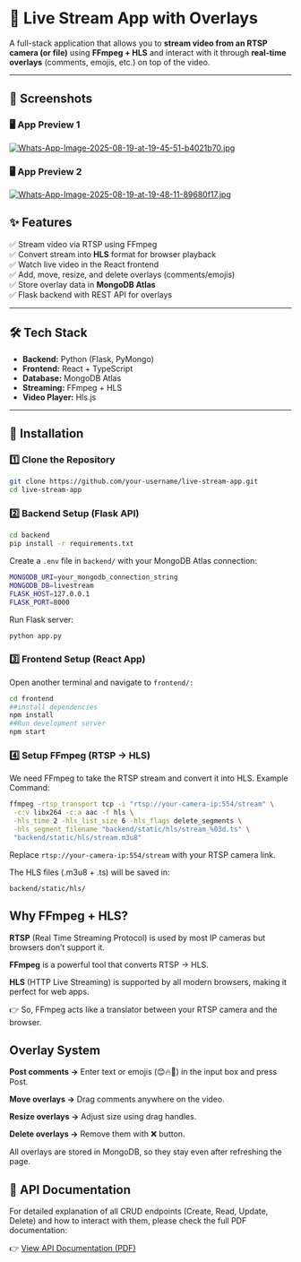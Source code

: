 # 🎥 Live Stream App with Overlays  

A full-stack application that allows you to **stream video from an RTSP camera (or file)** using **FFmpeg + HLS** and interact with it through **real-time overlays** (comments, emojis, etc.) on top of the video.  

---

## 📸 Screenshots  

### 🖥️ App Preview 1
[![Whats-App-Image-2025-08-19-at-19-45-51-b4021b70.jpg](https://i.postimg.cc/CKZbtrmf/Whats-App-Image-2025-08-19-at-19-45-51-b4021b70.jpg)](https://postimg.cc/VS8S0gyY)

### 🖥️ App Preview 2
[![Whats-App-Image-2025-08-19-at-19-48-11-89680f17.jpg](https://i.postimg.cc/7hJcZNHC/Whats-App-Image-2025-08-19-at-19-48-11-89680f17.jpg)](https://postimg.cc/H8H3SX7H)



## ✨ Features  
✅ Stream video via RTSP using FFmpeg  
✅ Convert stream into **HLS** format for browser playback  
✅ Watch live video in the React frontend  
✅ Add, move, resize, and delete overlays (comments/emojis)  
✅ Store overlay data in **MongoDB Atlas**  
✅ Flask backend with REST API for overlays  

---

## 🛠 Tech Stack  

- **Backend:** Python (Flask, PyMongo)  
- **Frontend:** React + TypeScript  
- **Database:** MongoDB Atlas  
- **Streaming:** FFmpeg + HLS  
- **Video Player:** Hls.js  

---

## 🔧 Installation  

### 1️⃣ Clone the Repository
```bash
git clone https://github.com/your-username/live-stream-app.git
cd live-stream-app
```

### 2️⃣ Backend Setup (Flask API)
```bash
cd backend
pip install -r requirements.txt
```
Create a ```.env```  file in  ```backend/``` with your MongoDB Atlas connection:
```bash
MONGODB_URI=your_mongodb_connection_string
MONGODB_DB=livestream
FLASK_HOST=127.0.0.1
FLASK_PORT=8000
```
Run Flask server:
```bash
python app.py
```

### 3️⃣ Frontend Setup (React App)
Open another terminal and navigate to ```frontend/:```
```bash
cd frontend
##install dependencies
npm install
##Run development server
npm start
```

### 4️⃣ Setup FFmpeg (RTSP → HLS)
We need FFmpeg to take the RTSP stream and convert it into HLS.
Example Command:
```bash
ffmpeg -rtsp_transport tcp -i "rtsp://your-camera-ip:554/stream" \
 -c:v libx264 -c:a aac -f hls \
 -hls_time 2 -hls_list_size 6 -hls_flags delete_segments \
 -hls_segment_filename "backend/static/hls/stream_%03d.ts" \
 "backend/static/hls/stream.m3u8"
```
Replace ```rtsp://your-camera-ip:554/stream``` with your RTSP camera link.

The HLS files (.m3u8 + .ts) will be saved in:
```
backend/static/hls/
```

## Why FFmpeg + HLS?

**RTSP** (Real Time Streaming Protocol) is used by most IP cameras but browsers don’t support it.

**FFmpeg** is a powerful tool that converts RTSP → HLS.

**HLS** (HTTP Live Streaming) is supported by all modern browsers, making it perfect for web apps.

👉 So, FFmpeg acts like a translator between your RTSP camera and the browser.


## Overlay System

**Post comments →** Enter text or emojis (😊🔥🎉) in the input box and press Post.

**Move overlays →** Drag comments anywhere on the video.

**Resize overlays →** Adjust size using drag handles.

**Delete overlays →** Remove them with ❌ button.

All overlays are stored in MongoDB, so they stay even after refreshing the page.

## 📑 API Documentation  

For detailed explanation of all CRUD endpoints (Create, Read, Update, Delete) and how to interact with them, please check the full PDF documentation:  

👉 [View API Documentation (PDF)](./API_Documentation.pdf)


